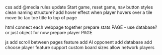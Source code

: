 css
  add @media rules
  update Start game, reset game, nav button styles
  clean naming structure?
  add hover effect when player hovers over a tile
  move tic tac toe title to top of page

html
  connect each webpage together
  prepare stats PAGE - use database? or just object for now
  prepare player PAGE

js
  add scroll between pages feature
  add AI opponent
  add database
  add choose player feature
  support custom board sizes
  allow network players
